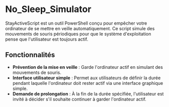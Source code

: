 # No_Sleep_Simulator

StayActiveScript est un outil PowerShell conçu pour empêcher votre ordinateur de se mettre en veille automatiquement. Ce script simule des mouvements de souris périodiques pour que le système d'exploitation pense que l'utilisateur est toujours actif.

## Fonctionnalités

- **Prévention de la mise en veille** : Garde l'ordinateur actif en simulant des mouvements de souris.
- **Interface utilisateur simple** : Permet aux utilisateurs de définir la durée pendant laquelle l'ordinateur doit rester actif via une interface graphique simple.
- **Demande de prolongation** : À la fin de la durée spécifiée, l'utilisateur est invité à décider s'il souhaite continuer à garder l'ordinateur actif.

